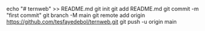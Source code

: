 echo "# ternweb" >> README.md
git init
git add README.md
git commit -m "first commit"
git branch -M main
git remote add origin https://github.com/tesfayedebol/ternweb.git
git push -u origin main